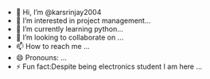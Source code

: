 - 👋 Hi, I’m @karsrinjay2004
- 👀 I’m interested in project management...
- 🌱 I’m currently learning python...
- 💞️ I’m looking to collaborate on ...
- 📫 How to reach me ...
- 😄 Pronouns: ...
- ⚡ Fun fact:Despite being electronics student I am here ...

<!---
karsrinjay2004/karsrinjay2004 is a ✨ special ✨ repository because its `README.md` (this file) appears on your GitHub profile.
You can click the Preview link to take a look at your changes.
--->
